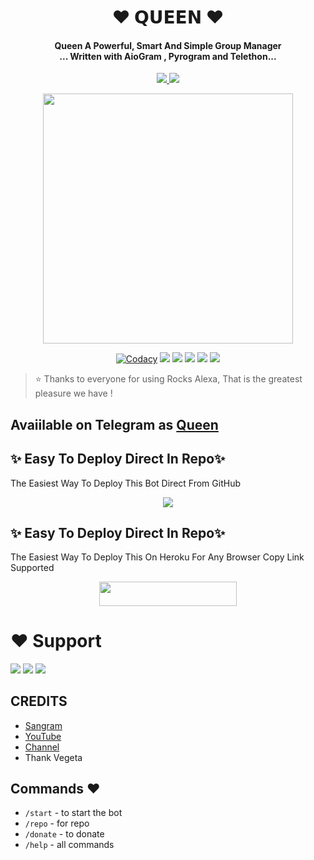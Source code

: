 
<h1 align="center"><b>❤️ 𝗤𝗨𝗘𝗘𝗡 ❤️</b></h1>

<h4 align="center">Queen A Powerful, Smart And Simple Group Manager <br> ... Written with AioGram , Pyrogram and Telethon...</h4>
<p align='center'>
  <a href="https://www.python.org/" alt="made-with-python"> <img src="https://img.shields.io/badge/Made%20with-Python-1f425f.svg?style=flat-square&logo=python&color=blue" /> </a>
  <a href="https://github.com/Itz-Sangram/ManageRobot/graphs/commit-activity" alt="Maintenance"> <img src="https://img.shields.io/badge/Maintained%3F-yes-green.svg?style=flat-square" /> </a>
</p>

<p align="center"><a href="https://t.me/OpSangram"><img src="https://telegra.ph/file/7ae68204eacb4fb716e21.jpg" width="400"></a></p>

<p align="center">
    <a href="https://app.codacy.com/manual/Itz-Sangram/ManageRobot/dashboard"> <img src="https://img.shields.io/codacy/grade/4d58f2a402b54aed8a7d95f7add45a81?color=brightgreen&logo=codacy&logoColor=green&style=for-the-badge" alt="Codacy" /></a>
    <a href="https://github.com/Itz-Sangram/ManageRobot"> <img src="https://img.shields.io/github/repo-size/Itz-Sangram/ManageRobot?color=orange&logo=github&logoColor=green&style=for-the-badge" /></a>
    <a href="https://github.com/Itz-Sangram/ManageRobot/commits/prince"> <img src="https://img.shields.io/github/last-commit/Itz-Sangram/ManageRobot?color=brown&logo=github&logoColor=green&style=for-the-badge" /></a>
    <a href="https://github.com/Itz-Sangram/ManageRobot/issues"> <img src="https://img.shields.io/github/issues/Itz-Sangram/ManageRobot?color=blueviolet&logo=github&logoColor=green&style=for-the-badge" /></a>
    <a href="https://github.com/Itz-Sangram/ManageRobot/network/members"> <img src="https://img.shields.io/github/forks/Itz-Sangram/ManageRobot?color=red&logo=github&logoColor=green&style=for-the-badge" /></a>  
    <a href="https://pypi.org/project/Telethon/"> <img src="https://img.shields.io/pypi/v/telethon?color=yellow&label=telethon&logo=python&logoColor=green&style=for-the-badge" /></a>
</p>

> ⭐️ Thanks to everyone for using Rocks Alexa, That is the greatest pleasure we have !

## Avaiilable on Telegram as [Queen](https://t.me/ManagementXrobot)

## ✨ Easy To Deploy Direct In Repo✨

The Easiest Way To Deploy This Bot Direct From GitHub

<p align="center"><a href="https://heroku.com/deploy"><img src="https://www.herokucdn.com/deploy/button.svg"></a>

## ✨ Easy To Deploy Direct In Repo✨

The Easiest Way To Deploy This On Heroku For Any Browser Copy Link Supported

<p align="center"><a href="https://heroku.com/deploy?template=https://github.com/Itz-Sangram/ManageRobot"> <img src="https://img.shields.io/badge/Deploy%20To%20Heroku-black?style=for-the-badge&logo=heroku" width="220" height="38.45"/></a></p>
 
 
# ❤️ Support
<a href="https://t.me/WCFnetwork"><img src="https://img.shields.io/badge/Join-Telegram%20Channel-red.svg?logo=Telegram"></a>
<a href="https://t.me/WorldChattingFriendsWCF"><img src="https://img.shields.io/badge/Join-Telegram%20Group-blue.svg?logo=telegram"></a>
<a href="https://t.me/LegendDps"><img src="https://img.shields.io/badge/Give-Me%20Heart-blue.svg?logo=telegram"></a>


## CREDITS

- [Sangram](https://t.me/OpSangram)
- [YouTube](https://www.youtube.com/c/JankariKiDuniya)
- [Channel](https://t.me/Officials_Sangram)
- Thank Vegeta

## Commands ❤️

- `/start` - to start the bot
- `/repo` - for repo
- `/donate` - to donate
- `/help` - all commands
